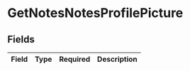 # GetNotesNotesProfilePicture


## Fields

| Field       | Type        | Required    | Description |
| ----------- | ----------- | ----------- | ----------- |